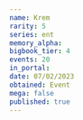 ```yaml
---
name: Krem
rarity: 5
series: ent
memory_alpha:
bigbook_tier: 4
events: 20
in_portal:
date: 07/02/2023
obtained: Event
mega: false
published: true
---
```



